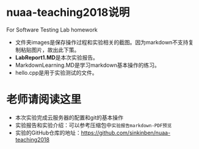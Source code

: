 # nuaa-teaching2018说明
For Software Testing Lab homework  
* 文件夹images是保存操作过程和实验相关的截图。因为markdown不支持复制粘贴图片，故出此下策。
* **LabReport1.MD**是本次实验报告。
* MarkdownLearning.MD是学习markdown基本操作的练习。
* hello.cpp是用于实验测试的文件。


# 老师请阅读这里
* 本次实验完成云服务器的配置和git的基本操作  
* 实验报告和实验介绍：可以参考压缩包中`实验报告markdown-PDF预览`  
* 实验的GitHub仓库的地址：https://github.com/sinkinben/nuaa-teaching2018 

